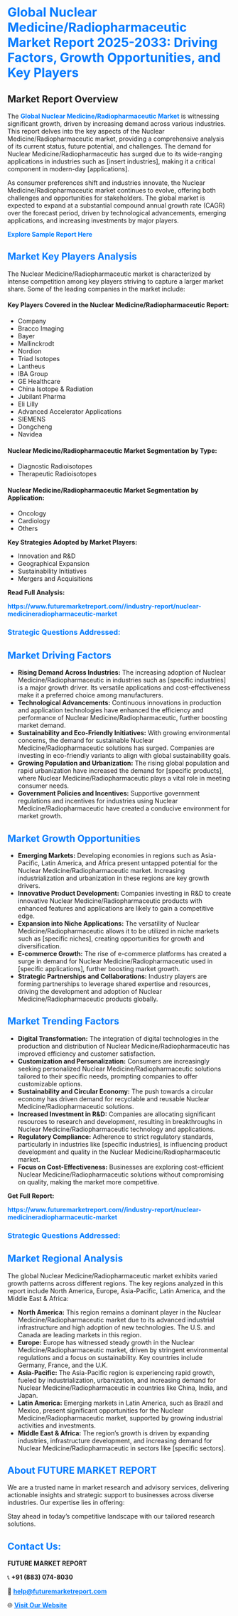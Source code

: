 <h1 style="color: #007BFF;">Global Nuclear Medicine/Radiopharmaceutic Market Report 2025-2033: Driving Factors, Growth Opportunities, and Key Players</h1>

<section id="overview">
<h2>Market Report Overview</h2>
<p>The <a href="https://www.futuremarketreport.com//industry-report/nuclear-medicineradiopharmaceutic-market" style="color: #007BFF; text-decoration: none;"><strong>Global Nuclear Medicine/Radiopharmaceutic Market</strong></a> is witnessing significant growth, driven by increasing demand across various industries. This report delves into the key aspects of the Nuclear Medicine/Radiopharmaceutic market, providing a comprehensive analysis of its current status, future potential, and challenges. The demand for Nuclear Medicine/Radiopharmaceutic has surged due to its wide-ranging applications in industries such as [insert industries], making it a critical component in modern-day [applications].</p>
<p>As consumer preferences shift and industries innovate, the Nuclear Medicine/Radiopharmaceutic market continues to evolve, offering both challenges and opportunities for stakeholders. The global market is expected to expand at a substantial compound annual growth rate (CAGR) over the forecast period, driven by technological advancements, emerging applications, and increasing investments by major players.</p>
</section>

<section id="overview">
<p><a href="https://www.futuremarketreport.com//request-sample/reportId=90700" style="color: #007BFF; text-decoration: none;"><strong>Explore Sample Report Here</strong></a></p>
</section>

<section id="key-players">
<h2 style="color: #007BFF;">Market Key Players Analysis</h2>
<p>The Nuclear Medicine/Radiopharmaceutic market is characterized by intense competition among key players striving to capture a larger market share. Some of the leading companies in the market include:</p>
<h4>Key Players Covered in the Nuclear Medicine/Radiopharmaceutic Report:</h4>
<ul><li>Company</li><li>Bracco Imaging</li><li>Bayer</li><li>Mallinckrodt</li><li>Nordion</li><li>Triad Isotopes</li><li>Lantheus</li><li>IBA Group</li><li>GE Healthcare</li><li>China Isotope &amp; Radiation</li><li>Jubilant Pharma</li><li>Eli Lilly</li><li>Advanced Accelerator Applications</li><li>SIEMENS</li><li>Dongcheng</li><li>Navidea</li></ul>
<h4>Nuclear Medicine/Radiopharmaceutic Market Segmentation by Type:</h4>
<ul><li>Diagnostic Radioisotopes</li><li>Therapeutic Radioisotopes</li></ul>

<h4>Nuclear Medicine/Radiopharmaceutic Market Segmentation by Application:</h4>
<ul><li>Oncology</li><li>Cardiology</li><li>Others</li></ul>
<p><strong>Key Strategies Adopted by Market Players:</strong></p>
<ul>
<li>Innovation and R&D</li>
<li>Geographical Expansion</li>
<li>Sustainability Initiatives</li>
<li>Mergers and Acquisitions</li>
</ul>
</section>

<section>
<p><strong>Read Full Analysis: </strong></p><a href="https://www.futuremarketreport.com//industry-report/nuclear-medicineradiopharmaceutic-market" style="color: #007BFF; text-decoration: none;"><strong>https://www.futuremarketreport.com//industry-report/nuclear-medicineradiopharmaceutic-market</strong></a>
<h3 style="color: #007BFF;">Strategic Questions Addressed:</h3>
</section>

<section id="driving-factors">
<h2 style="color: #007BFF;">Market Driving Factors</h2>
<ul>
<li><strong>Rising Demand Across Industries:</strong> The increasing adoption of Nuclear Medicine/Radiopharmaceutic in industries such as [specific industries] is a major growth driver. Its versatile applications and cost-effectiveness make it a preferred choice among manufacturers.</li>
<li><strong>Technological Advancements:</strong> Continuous innovations in production and application technologies have enhanced the efficiency and performance of Nuclear Medicine/Radiopharmaceutic, further boosting market demand.</li>
<li><strong>Sustainability and Eco-Friendly Initiatives:</strong> With growing environmental concerns, the demand for sustainable Nuclear Medicine/Radiopharmaceutic solutions has surged. Companies are investing in eco-friendly variants to align with global sustainability goals.</li>
<li><strong>Growing Population and Urbanization:</strong> The rising global population and rapid urbanization have increased the demand for [specific products], where Nuclear Medicine/Radiopharmaceutic plays a vital role in meeting consumer needs.</li>
<li><strong>Government Policies and Incentives:</strong> Supportive government regulations and incentives for industries using Nuclear Medicine/Radiopharmaceutic have created a conducive environment for market growth.</li>
</ul>
</section>

<section id="growth-opportunities">
<h2 style="color: #007BFF;">Market Growth Opportunities</h2>
<ul>
<li><strong>Emerging Markets:</strong> Developing economies in regions such as Asia-Pacific, Latin America, and Africa present untapped potential for the Nuclear Medicine/Radiopharmaceutic market. Increasing industrialization and urbanization in these regions are key growth drivers.</li>
<li><strong>Innovative Product Development:</strong> Companies investing in R&D to create innovative Nuclear Medicine/Radiopharmaceutic products with enhanced features and applications are likely to gain a competitive edge.</li>
<li><strong>Expansion into Niche Applications:</strong> The versatility of Nuclear Medicine/Radiopharmaceutic allows it to be utilized in niche markets such as [specific niches], creating opportunities for growth and diversification.</li>
<li><strong>E-commerce Growth:</strong> The rise of e-commerce platforms has created a surge in demand for Nuclear Medicine/Radiopharmaceutic used in [specific applications], further boosting market growth.</li>
<li><strong>Strategic Partnerships and Collaborations:</strong> Industry players are forming partnerships to leverage shared expertise and resources, driving the development and adoption of Nuclear Medicine/Radiopharmaceutic products globally.</li>
</ul>
</section>

<section id="trending-factors">
<h2 style="color: #007BFF;">Market Trending Factors</h2>
<ul>
<li><strong>Digital Transformation:</strong> The integration of digital technologies in the production and distribution of Nuclear Medicine/Radiopharmaceutic has improved efficiency and customer satisfaction.</li>
<li><strong>Customization and Personalization:</strong> Consumers are increasingly seeking personalized Nuclear Medicine/Radiopharmaceutic solutions tailored to their specific needs, prompting companies to offer customizable options.</li>
<li><strong>Sustainability and Circular Economy:</strong> The push towards a circular economy has driven demand for recyclable and reusable Nuclear Medicine/Radiopharmaceutic solutions.</li>
<li><strong>Increased Investment in R&D:</strong> Companies are allocating significant resources to research and development, resulting in breakthroughs in Nuclear Medicine/Radiopharmaceutic technology and applications.</li>
<li><strong>Regulatory Compliance:</strong> Adherence to strict regulatory standards, particularly in industries like [specific industries], is influencing product development and quality in the Nuclear Medicine/Radiopharmaceutic market.</li>
<li><strong>Focus on Cost-Effectiveness:</strong> Businesses are exploring cost-efficient Nuclear Medicine/Radiopharmaceutic solutions without compromising on quality, making the market more competitive.</li>
</ul>
</section>

<section>
<p><strong>Get Full Report: </strong></p><a href="https://www.futuremarketreport.com//industry-report/nuclear-medicineradiopharmaceutic-market" style="color: #007BFF; text-decoration: none;"><strong>https://www.futuremarketreport.com//industry-report/nuclear-medicineradiopharmaceutic-market</strong></a>
<h3 style="color: #007BFF;">Strategic Questions Addressed:</h3>
</section>


<section id="regional-analysis">
<h2 style="color: #007BFF;">Market Regional Analysis</h2>
<p>The global Nuclear Medicine/Radiopharmaceutic market exhibits varied growth patterns across different regions. The key regions analyzed in this report include North America, Europe, Asia-Pacific, Latin America, and the Middle East & Africa:</p>
<ul>
<li><strong>North America:</strong> This region remains a dominant player in the Nuclear Medicine/Radiopharmaceutic market due to its advanced industrial infrastructure and high adoption of new technologies. The U.S. and Canada are leading markets in this region.</li>
<li><strong>Europe:</strong> Europe has witnessed steady growth in the Nuclear Medicine/Radiopharmaceutic market, driven by stringent environmental regulations and a focus on sustainability. Key countries include Germany, France, and the U.K.</li>
<li><strong>Asia-Pacific:</strong> The Asia-Pacific region is experiencing rapid growth, fueled by industrialization, urbanization, and increasing demand for Nuclear Medicine/Radiopharmaceutic in countries like China, India, and Japan.</li>
<li><strong>Latin America:</strong> Emerging markets in Latin America, such as Brazil and Mexico, present significant opportunities for the Nuclear Medicine/Radiopharmaceutic market, supported by growing industrial activities and investments.</li>
<li><strong>Middle East & Africa:</strong> The region’s growth is driven by expanding industries, infrastructure development, and increasing demand for Nuclear Medicine/Radiopharmaceutic in sectors like [specific sectors].</li>
</ul>
</section>

<footer>
<h2 style="color: #007BFF;">About FUTURE MARKET REPORT</h2>
<p>We are a trusted name in market research and advisory services, delivering actionable insights and strategic support to businesses across diverse industries. Our expertise lies in offering:</p>

<p>Stay ahead in today’s competitive landscape with our tailored research solutions.</p>

<h2 style="color: #007BFF;">Contact Us:</h2>
<p><strong>FUTURE MARKET REPORT</strong></p>
<p>📞 <strong>+91 (883) 074-8030</strong></p>
<p>📧 <strong><a href="mailto:help@futuremarketreport.com" style="color: #007BFF;">help@futuremarketreport.com</a></strong></p>
<p>🌐 <strong><a href="https://www.futuremarketreport.com/" style="color: #007BFF;">Visit Our Website</a></strong></p>
</footer>